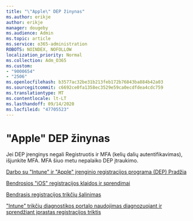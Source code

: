 ```yaml
---
title: "\"Apple\" DEP žinynas"
ms.author: erikje
author: erikje
manager: dougeby
ms.audience: Admin
ms.topic: article
ms.service: o365-administration
ROBOTS: NOINDEX, NOFOLLOW
localization_priority: Normal
ms.collection: Adm_O365
ms.custom:
- "9000654"
- "2506"
ms.openlocfilehash: b3577ac32be31b213feb172b76843ba884b42a03
ms.sourcegitcommit: c6692ce0fa1358ec3529e59ca0ecdfdea4cdc759
ms.translationtype: MT
ms.contentlocale: lt-LT
ms.lasthandoff: 09/14/2020
ms.locfileid: "47705523"
---
```

# <a name="help-with-apple-dep"></a>"Apple" DEP žinynas

Jei DEP įrenginys negali Registruotis ir MFA (kelių dalių autentifikavimas), išjunkite MFA. MFA šiuo metu nepalaiko DEP įtraukimo.

[Darbo su "Intune" ir "Apple" įrenginio registracijos programa (DEP) Pradžia](https://docs.microsoft.com/intune/enrollment/device-enrollment-program-enroll-ios)

[Bendrosios "iOS" registracijos klaidos ir sprendimai](https://docs.microsoft.com/intune/enrollment/troubleshoot-ios-enrollment-errors)

[Bendrasis registracijos trikčių šalinimas](https://docs.microsoft.com/intune/enrollment/troubleshoot-device-enrollment-in-intune)

["Intune" trikčių diagnostikos portalo naudojimas diagnozuojant ir sprendžiant įprastas registracijos triktis](https://docs.microsoft.com/intune/fundamentals/help-desk-operators)


